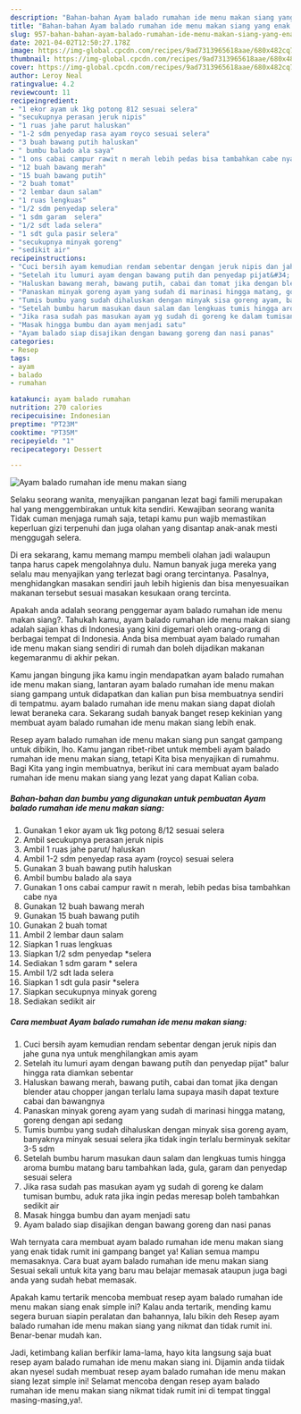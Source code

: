 ```yaml
---
description: "Bahan-bahan Ayam balado rumahan ide menu makan siang yang enak dan Mudah Dibuat"
title: "Bahan-bahan Ayam balado rumahan ide menu makan siang yang enak dan Mudah Dibuat"
slug: 957-bahan-bahan-ayam-balado-rumahan-ide-menu-makan-siang-yang-enak-dan-mudah-dibuat
date: 2021-04-02T12:50:27.178Z
image: https://img-global.cpcdn.com/recipes/9ad7313965618aae/680x482cq70/ayam-balado-rumahan-ide-menu-makan-siang-foto-resep-utama.jpg
thumbnail: https://img-global.cpcdn.com/recipes/9ad7313965618aae/680x482cq70/ayam-balado-rumahan-ide-menu-makan-siang-foto-resep-utama.jpg
cover: https://img-global.cpcdn.com/recipes/9ad7313965618aae/680x482cq70/ayam-balado-rumahan-ide-menu-makan-siang-foto-resep-utama.jpg
author: Leroy Neal
ratingvalue: 4.2
reviewcount: 11
recipeingredient:
- "1 ekor ayam uk 1kg potong 812 sesuai selera"
- "secukupnya perasan jeruk nipis"
- "1 ruas jahe parut haluskan"
- "1-2 sdm penyedap rasa ayam royco sesuai selera"
- "3 buah bawang putih haluskan"
- " bumbu balado ala saya"
- "1 ons cabai campur rawit n merah lebih pedas bisa tambahkan cabe nya"
- "12 buah bawang merah"
- "15 buah bawang putih"
- "2 buah tomat"
- "2 lembar daun salam"
- "1 ruas lengkuas"
- "1/2 sdm penyedap selera"
- "1 sdm garam  selera"
- "1/2 sdt lada selera"
- "1 sdt gula pasir selera"
- "secukupnya minyak goreng"
- "sedikit air"
recipeinstructions:
- "Cuci bersih ayam kemudian rendam sebentar dengan jeruk nipis dan jahe guna nya untuk menghilangkan amis ayam"
- "Setelah itu lumuri ayam dengan bawang putih dan penyedap pijat&#34; balur hingga rata diamkan sebentar"
- "Haluskan bawang merah, bawang putih, cabai dan tomat jika dengan blender atau chopper jangan terlalu lama supaya masih dapat texture cabai dan bawangnya"
- "Panaskan minyak goreng ayam yang sudah di marinasi hingga matang, goreng dengan api sedang"
- "Tumis bumbu yang sudah dihaluskan dengan minyak sisa goreng ayam, banyaknya minyak sesuai selera jika tidak ingin terlalu berminyak sekitar 3-5 sdm"
- "Setelah bumbu harum masukan daun salam dan lengkuas tumis hingga aroma bumbu matang baru tambahkan lada, gula, garam dan penyedap sesuai selera"
- "Jika rasa sudah pas masukan ayam yg sudah di goreng ke dalam tumisan bumbu, aduk rata jika ingin pedas meresap boleh tambahkan sedikit air"
- "Masak hingga bumbu dan ayam menjadi satu"
- "Ayam balado siap disajikan dengan bawang goreng dan nasi panas"
categories:
- Resep
tags:
- ayam
- balado
- rumahan

katakunci: ayam balado rumahan 
nutrition: 270 calories
recipecuisine: Indonesian
preptime: "PT23M"
cooktime: "PT35M"
recipeyield: "1"
recipecategory: Dessert

---
```



![Ayam balado rumahan ide menu makan siang](https://img-global.cpcdn.com/recipes/9ad7313965618aae/680x482cq70/ayam-balado-rumahan-ide-menu-makan-siang-foto-resep-utama.jpg)

Selaku seorang wanita, menyajikan panganan lezat bagi famili merupakan hal yang menggembirakan untuk kita sendiri. Kewajiban seorang  wanita Tidak cuman menjaga rumah saja, tetapi kamu pun wajib memastikan keperluan gizi terpenuhi dan juga olahan yang disantap anak-anak mesti menggugah selera.

Di era  sekarang, kamu memang mampu membeli olahan jadi walaupun tanpa harus capek mengolahnya dulu. Namun banyak juga mereka yang selalu mau menyajikan yang terlezat bagi orang tercintanya. Pasalnya, menghidangkan masakan sendiri jauh lebih higienis dan bisa menyesuaikan makanan tersebut sesuai masakan kesukaan orang tercinta. 



Apakah anda adalah seorang penggemar ayam balado rumahan ide menu makan siang?. Tahukah kamu, ayam balado rumahan ide menu makan siang adalah sajian khas di Indonesia yang kini digemari oleh orang-orang di berbagai tempat di Indonesia. Anda bisa membuat ayam balado rumahan ide menu makan siang sendiri di rumah dan boleh dijadikan makanan kegemaranmu di akhir pekan.

Kamu jangan bingung jika kamu ingin mendapatkan ayam balado rumahan ide menu makan siang, lantaran ayam balado rumahan ide menu makan siang gampang untuk didapatkan dan kalian pun bisa membuatnya sendiri di tempatmu. ayam balado rumahan ide menu makan siang dapat diolah lewat beraneka cara. Sekarang sudah banyak banget resep kekinian yang membuat ayam balado rumahan ide menu makan siang lebih enak.

Resep ayam balado rumahan ide menu makan siang pun sangat gampang untuk dibikin, lho. Kamu jangan ribet-ribet untuk membeli ayam balado rumahan ide menu makan siang, tetapi Kita bisa menyajikan di rumahmu. Bagi Kita yang ingin membuatnya, berikut ini cara membuat ayam balado rumahan ide menu makan siang yang lezat yang dapat Kalian coba.

<!--inarticleads1-->

##### Bahan-bahan dan bumbu yang digunakan untuk pembuatan Ayam balado rumahan ide menu makan siang:

1. Gunakan 1 ekor ayam uk 1kg potong 8/12 sesuai selera
1. Ambil secukupnya perasan jeruk nipis
1. Ambil 1 ruas jahe parut/ haluskan
1. Ambil 1-2 sdm penyedap rasa ayam (royco) sesuai selera
1. Gunakan 3 buah bawang putih haluskan
1. Ambil  bumbu balado ala saya
1. Gunakan 1 ons cabai campur rawit n merah, lebih pedas bisa tambahkan cabe nya
1. Gunakan 12 buah bawang merah
1. Gunakan 15 buah bawang putih
1. Gunakan 2 buah tomat
1. Ambil 2 lembar daun salam
1. Siapkan 1 ruas lengkuas
1. Siapkan 1/2 sdm penyedap *selera
1. Sediakan 1 sdm garam * selera
1. Ambil 1/2 sdt lada selera
1. Siapkan 1 sdt gula pasir *selera
1. Siapkan secukupnya minyak goreng
1. Sediakan sedikit air




<!--inarticleads2-->

##### Cara membuat Ayam balado rumahan ide menu makan siang:

1. Cuci bersih ayam kemudian rendam sebentar dengan jeruk nipis dan jahe guna nya untuk menghilangkan amis ayam
1. Setelah itu lumuri ayam dengan bawang putih dan penyedap pijat&#34; balur hingga rata diamkan sebentar
1. Haluskan bawang merah, bawang putih, cabai dan tomat jika dengan blender atau chopper jangan terlalu lama supaya masih dapat texture cabai dan bawangnya
1. Panaskan minyak goreng ayam yang sudah di marinasi hingga matang, goreng dengan api sedang
1. Tumis bumbu yang sudah dihaluskan dengan minyak sisa goreng ayam, banyaknya minyak sesuai selera jika tidak ingin terlalu berminyak sekitar 3-5 sdm
1. Setelah bumbu harum masukan daun salam dan lengkuas tumis hingga aroma bumbu matang baru tambahkan lada, gula, garam dan penyedap sesuai selera
1. Jika rasa sudah pas masukan ayam yg sudah di goreng ke dalam tumisan bumbu, aduk rata jika ingin pedas meresap boleh tambahkan sedikit air
1. Masak hingga bumbu dan ayam menjadi satu
1. Ayam balado siap disajikan dengan bawang goreng dan nasi panas




Wah ternyata cara membuat ayam balado rumahan ide menu makan siang yang enak tidak rumit ini gampang banget ya! Kalian semua mampu memasaknya. Cara buat ayam balado rumahan ide menu makan siang Sesuai sekali untuk kita yang baru mau belajar memasak ataupun juga bagi anda yang sudah hebat memasak.

Apakah kamu tertarik mencoba membuat resep ayam balado rumahan ide menu makan siang enak simple ini? Kalau anda tertarik, mending kamu segera buruan siapin peralatan dan bahannya, lalu bikin deh Resep ayam balado rumahan ide menu makan siang yang nikmat dan tidak rumit ini. Benar-benar mudah kan. 

Jadi, ketimbang kalian berfikir lama-lama, hayo kita langsung saja buat resep ayam balado rumahan ide menu makan siang ini. Dijamin anda tiidak akan nyesel sudah membuat resep ayam balado rumahan ide menu makan siang lezat simple ini! Selamat mencoba dengan resep ayam balado rumahan ide menu makan siang nikmat tidak rumit ini di tempat tinggal masing-masing,ya!.

